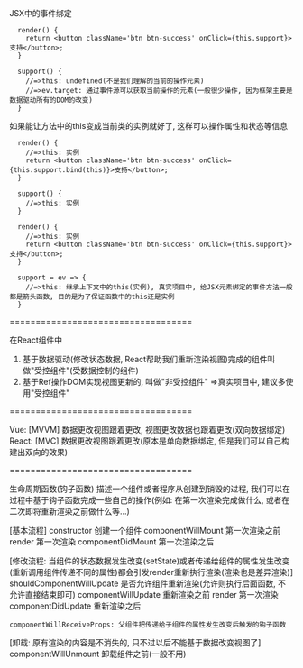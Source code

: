 JSX中的事件绑定
```
  render() {
    return <button className='btn btn-success' onClick={this.support}>支持</button>;
  }

  support() {
    //=>this: undefined(不是我们理解的当前的操作元素)
    //=>ev.target: 通过事件源可以获取当前操作的元素(一般很少操作, 因为框架主要是数据驱动所有的DOM的改变)
  }
```

如果能让方法中的this变成当前类的实例就好了, 这样可以操作属性和状态等信息
```
  render() {
    //=>this: 实例
    return <button className='btn btn-success' onClick={this.support.bind(this)}>支持</button>;
  }

  support() {
    //=>this: 实例
  }
```

```
  render() {
    //=>this: 实例
    return <button className='btn btn-success' onClick={this.support}>支持</button>;
  }

  support = ev => {
    //=>this: 继承上下文中的this(实例), 真实项目中, 给JSX元素绑定的事件方法一般都是箭头函数, 目的是为了保证函数中的this还是实例
  }
```

===================================

在React组件中
  1. 基于数据驱动(修改状态数据, React帮助我们重新渲染视图)完成的组件叫做"受控组件"(受数据控制的组件)
  2. 基于Ref操作DOM实现视图更新的, 叫做"非受控组件"
  =>真实项目中, 建议多使用"受控组件"

===================================

Vue: [MVVM] 数据更改视图跟着更改, 视图更改数据也跟着更改(双向数据绑定)
React: [MVC] 数据更改视图跟着更改(原本是单向数据绑定, 但是我们可以自己构建出双向的效果)

===================================

生命周期函数(钩子函数)
  描述一个组件或者程序从创建到销毁的过程, 我们可以在过程中基于钩子函数完成一些自己的操作(例如: 在第一次渲染完成做什么, 或者在二次即将重新渲染之前做什么等...)

  [基本流程]
    constructor 创建一个组件
    componentWillMount 第一次渲染之前
    render 第一次渲染
    componentDidMount 第一次渲染之后

  [修改流程: 当组件的状态数据发生改变(setState)或者传递给组件的属性发生改变(重新调用组件传递不同的属性)都会引发render重新执行渲染(渲染也是差异渲染)]
    shouldComponentWillUpdate 是否允许组件重新渲染(允许则执行后面函数, 不允许直接结束即可)
    componentWillUpdate 重新渲染之前
    render 第一次渲染
    componentDidUpdate 重新渲染之后

    componentWillReceiveProps: 父组件把传递给子组件的属性发生改变后触发的钩子函数

  [卸载: 原有渲染的内容是不消失的, 只不过以后不能基于数据改变视图了]
    componentWillUnmount 卸载组件之前(一般不用)